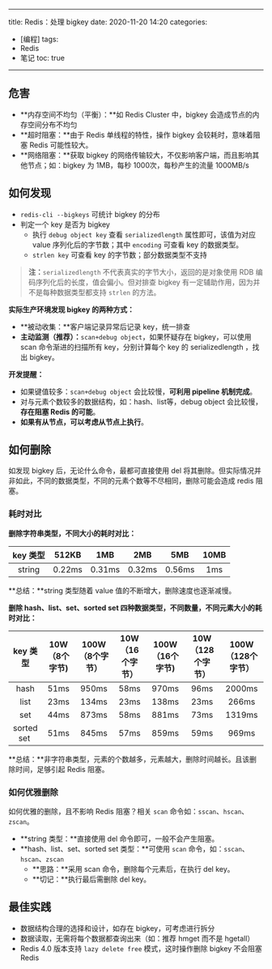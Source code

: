 ----
title: Redis：处理 bigkey
date: 2020-11-20 14:20
categories: 
- [编程]
tags:
- Redis
- 笔记
toc: true
----

## 危害

- **内存空间不均匀（平衡）：**如 Redis Cluster 中，bigkey 会造成节点的内存空间分布不均匀
- **超时阻塞：**由于 Redis 单线程的特性，操作 bigkey 会较耗时，意味着阻塞 Redis 可能性较大。
- **网络阻塞：**获取 bigkey 的网络传输较大，不仅影响客户端，而且影响其他节点；如：bigkey 为 1MB，每秒 1000次，每秒产生的流量 1000MB/s

<!-- more -->
## 如何发现


- `redis-cli --bigkeys` 可统计 bigkey 的分布
- 判定一个 key 是否为 bigkey
   - 执行 `debug object key` 查看 `serializedlength` 属性即可，该值为对应 value 序列化后的字节数；其中 `encoding` 可查看 key 的数据类型。
   - `strlen key` 可查看 key 的字节数；部分数据类型不支持

> **注：**`serializedlength` 不代表真实的字节大小，返回的是对象使用 RDB 编码序列化后的长度，值会偏小。但对排查 bigkey 有一定辅助作用，因为并不是每种数据类型都支持 `strlen` 的方法。

**实际生产环境发现 bigkey 的两种方式：**

- **被动收集：**客户端记录异常后记录 key，统一排查
- **主动监测（推荐）：**`scan+debug object`，如果怀疑存在 bigkey，可以使用 scan 命令渐进的扫描所有 key，分别计算每个 key 的 serializedlength ，找出 bigkey。

**开发提醒：**

- 如果键值较多：`scan+debug object` 会比较慢，**可利用 pipeline 机制完成**。
- 对与元素个数较多的数据结构，如：hash、list等，debug object 会比较慢，**存在阻塞 Redis 的可能**。
- **如果有从节点，可以考虑从节点上执行**。

## 如何删除

如发现 bigkey 后，无论什么命令，最都可直接使用 del 将其删除。但实际情况并非如此，不同的数据类型，不同的元素个数等不尽相同，删除可能会造成 redis 阻塞。

### 耗时对比


**删除字符串类型，不同大小的耗时对比：**

| **key 类型** | **512KB** | **1MB** | **2MB** | **5MB** | **10MB** |
| :---: | :---: | :---: | :---: | :---: | :---: |
| string | 0.22ms | 0.31ms | 0.32ms | 0.56ms | 1ms |

**总结：**string 类型随着 value 值的不断增大，删除速度也逐渐减慢。

**删除 hash、list、set、sorted set 四种数据类型，不同数量，不同元素大小的耗时对比：**

| **key 类型** | **10W （8个字节)** | **100W （8个字节）** | **10W （16个字节）** | **100W （16个字节)** | **10W （128个字节）** | **100W （128个字节）** |
| :---: | :---: | :---: | :---: | :---: | :---: | :---: |
| hash | 51ms | 950ms | 58ms | 970ms | 96ms | 2000ms |
| list | 23ms | 134ms | 23ms | 138ms | 23ms | 266ms |
| set | 44ms | 873ms | 58ms | 881ms | 73ms | 1319ms |
| sorted set  | 51ms | 845ms | 57ms | 859ms | 59ms | 969ms |

**总结：**非字符串类型，元素的个数越多，元素越大，删除时间越长。且该删除时间，足够引起 Redis 阻塞。

### 如何优雅删除

如何优雅的删除，且不影响 Redis 阻塞？相关 `scan` 命令如：`sscan`、`hscan`、`zscan`。

- **string 类型：**直接使用 del 命令即可，一般不会产生阻塞。
- **hash、list、set、sorted set 类型：**可使用 `scan` 命令，如：`sscan`、`hscan`、`zscan`
   - **思路：**采用 scan 命令，删除每个元素后，在执行 del key。
   - **切记：**执行最后需删除 del key。

## 最佳实践

- 数据结构合理的选择和设计，如存在 bigkey，可考虑进行拆分
- 数据读取，无需将每个数据都查询出来（如：推荐 hmget 而不是 hgetall）
- Redis 4.0 版本支持 `lazy delete free` 模式，这时操作删除 bigkey 不会阻塞 Redis 
